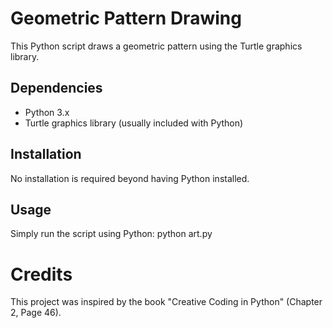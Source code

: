 # Geometric Pattern Drawing

This Python script draws a geometric pattern using the Turtle graphics library.

## Dependencies
- Python 3.x
- Turtle graphics library (usually included with Python)

## Installation
No installation is required beyond having Python installed.

## Usage
Simply run the script using Python: python art.py

# Credits
This project was inspired by the book "Creative Coding in Python" (Chapter 2, Page 46).
